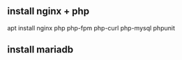 ## install nginx + php

apt install nginx php php-fpm php-curl php-mysql phpunit 

## install mariadb

